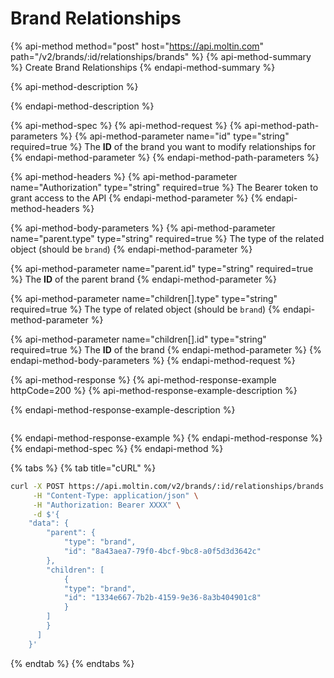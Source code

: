 # Brand Relationships

{% api-method method="post" host="https://api.moltin.com" path="/v2/brands/:id/relationships/brands" %}
{% api-method-summary %}
Create Brand Relationships
{% endapi-method-summary %}

{% api-method-description %}

{% endapi-method-description %}

{% api-method-spec %}
{% api-method-request %}
{% api-method-path-parameters %}
{% api-method-parameter name="id" type="string" required=true %}
The **ID** of the brand you want to modify relationships for
{% endapi-method-parameter %}
{% endapi-method-path-parameters %}

{% api-method-headers %}
{% api-method-parameter name="Authorization" type="string" required=true %}
The Bearer token to grant access to the API
{% endapi-method-parameter %}
{% endapi-method-headers %}

{% api-method-body-parameters %}
{% api-method-parameter name="parent.type" type="string" required=true %}
The type of the related object \(should be `brand`\)
{% endapi-method-parameter %}

{% api-method-parameter name="parent.id" type="string" required=true %}
The **ID** of the parent brand
{% endapi-method-parameter %}

{% api-method-parameter name="children\[\].type" type="string" required=true %}
The type of related object \(should be `brand`\)
{% endapi-method-parameter %}

{% api-method-parameter name="children\[\].id" type="string" required=true %}
The **ID** of the brand
{% endapi-method-parameter %}
{% endapi-method-body-parameters %}
{% endapi-method-request %}

{% api-method-response %}
{% api-method-response-example httpCode=200 %}
{% api-method-response-example-description %}

{% endapi-method-response-example-description %}

```javascript

```
{% endapi-method-response-example %}
{% endapi-method-response %}
{% endapi-method-spec %}
{% endapi-method %}

{% tabs %}
{% tab title="cURL" %}
```bash
curl -X POST https://api.moltin.com/v2/brands/:id/relationships/brands \
     -H "Content-Type: application/json" \
     -H "Authorization: Bearer XXXX" \
     -d $'{
    "data": {
        "parent": {
            "type": "brand",
            "id": "8a43aea7-79f0-4bcf-9bc8-a0f5d3d3642c"
        },
        "children": [
            {
            "type": "brand",
            "id": "1334e667-7b2b-4159-9e36-8a3b404901c8"
            }
        ]
        }
      ]
    }'
```
{% endtab %}
{% endtabs %}

